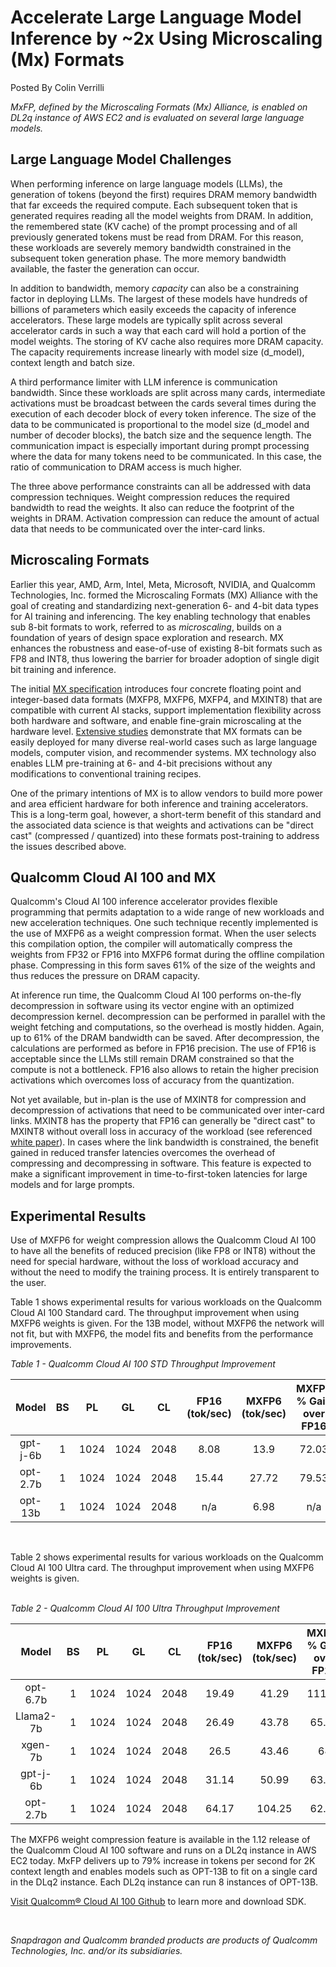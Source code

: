# Accelerate Large Language Model Inference by ~2x Using Microscaling (Mx) Formats
Posted By Colin Verrilli

*MxFP, defined by the Microscaling Formats (Mx) Alliance, is enabled on DL2q instance of AWS EC2 and is evaluated on several large language models.*

## Large Language Model Challenges
When performing inference on large language models (LLMs), the generation of tokens (beyond the first) requires DRAM memory bandwidth that far exceeds the required compute. Each subsequent token that is generated requires reading all the model weights from DRAM. In addition, the remembered state (KV cache) of the prompt processing and of all previously generated tokens must be read from DRAM. For this reason, these workloads are severely memory bandwidth constrained in the subsequent token generation phase. The more memory bandwidth available, the faster the generation can occur.

In addition to bandwidth, memory *capacity* can also be a constraining factor in deploying LLMs. The largest of these models have hundreds of billions of parameters which easily exceeds the capacity of inference accelerators. These large models are typically split across several accelerator cards in such a way that each card will hold a portion of the model weights. The storing of KV cache also requires more DRAM capacity. The capacity requirements increase linearly with model size (d_model), context length and batch size.

A third performance limiter with LLM inference is communication bandwidth. Since these workloads are split across many cards, intermediate activations must be broadcast between the cards several times during the execution of each decoder block of every token inference. The size of the data to be communicated is proportional to the model size (d_model and number of decoder blocks), the batch size and the sequence length. The communication impact is especially important during prompt processing where the data for many tokens need to be communicated. In this case, the ratio of communication to DRAM access is much higher.

The three above performance constraints can all be addressed with data compression techniques. Weight compression reduces the required bandwidth to read the weights. It also can reduce the footprint of the weights in DRAM. Activation compression can reduce the amount of actual data that needs to be communicated over the inter-card links.

## Microscaling Formats
Earlier this year, AMD, Arm, Intel, Meta, Microsoft, NVIDIA, and Qualcomm Technologies, Inc. formed the Microscaling Formats (MX) Alliance with the goal of creating and standardizing next-generation 6- and 4-bit data types for AI training and inferencing. The key enabling technology that enables sub 8-bit formats to work, referred to as *microscaling*, builds on a foundation of years of design space exploration and research. MX enhances the robustness and ease-of-use of existing 8-bit formats such as FP8 and INT8, thus lowering the barrier for broader adoption of single digit bit training and inference.

The initial [MX specification](https://www.opencompute.org/documents/ocp-microscaling-formats-mx-v1-0-spec-final-pdf) introduces four concrete floating point and integer-based data formats (MXFP8, MXFP6, MXFP4, and MXINT8) that are compatible with current AI stacks, support implementation flexibility across both hardware and software, and enable fine-grain microscaling at the hardware level. [Extensive studies](https://arxiv.org/abs/2310.10537) demonstrate that MX formats can be easily deployed for many diverse real-world cases such as large language models, computer vision, and recommender systems. MX technology also enables LLM pre-training at 6- and 4-bit precisions without any modifications to conventional training recipes.

One of the primary intentions of MX is to allow vendors to build more power and area efficient hardware for both inference and training accelerators. This is a long-term goal, however, a short-term benefit of this standard and the associated data science is that weights and activations can be "direct cast" (compressed / quantized) into these formats post-training to address the issues described above.

## Qualcomm Cloud AI 100 and MX
Qualcomm's Cloud AI 100 inference accelerator provides flexible programming that permits adaptation to a wide range of new workloads and new acceleration techniques. One such technique recently implemented is the use of MXFP6 as a weight compression format. When the user selects this compilation option, the compiler will automatically compress the weights from FP32 or FP16 into MXFP6 format during the offline compilation phase. Compressing in this form saves 61% of the size of the weights and thus reduces the pressure on DRAM capacity.

At inference run time, the Qualcomm Cloud AI 100 performs on-the-fly decompression in software using its vector engine with an optimized decompression kernel. decompression can be performed in parallel with the weight fetching and computations, so the overhead is mostly hidden. Again, up to 61% of the DRAM bandwidth can be saved. After decompression, the calculations are performed as before in FP16 precision. The use of FP16 is acceptable since the LLMs still remain DRAM constrained so that the compute is not a bottleneck. FP16 also allows to retain the higher precision activations which overcomes loss of accuracy from the quantization.

Not yet available, but in-plan is the use of MXINT8 for compression and decompression of activations that need to be communicated over inter-card links. MXINT8 has the property that FP16 can generally be "direct cast" to MXINT8 without overall loss in accuracy of the workload (see referenced [white paper](https://arxiv.org/abs/2310.10537)). In cases where the link bandwidth is constrained, the benefit gained in reduced transfer latencies overcomes the overhead of compressing and decompressing in software. This feature is expected to make a significant improvement in time-to-first-token latencies for large models and for large prompts.

## Experimental Results
Use of MXFP6 for weight compression allows the Qualcomm Cloud AI 100 to have all the benefits of reduced precision (like FP8 or INT8) without the need for special hardware, without the loss of workload accuracy and without the need to modify the training process. It is entirely transparent to the user.

Table 1 shows experimental results for various workloads on the Qualcomm Cloud AI 100 Standard card. The throughput improvement when using MXFP6 weights is given. For the 13B model, without MXFP6 the network will not fit, but with MXFP6, the model fits and benefits from the performance improvements.

*Table 1 - Qualcomm Cloud AI 100 STD Throughput Improvement*

| Model | BS | PL | GL | CL | FP16 <br />(tok/sec) | MXFP6 <br />(tok/sec) | MXFP6 % Gain <br />over FP16 |
|:---:|:---:|:---:|:---:|:---:|:---:|:---:|:---:|
| gpt-j-6b | 1 | 1024 | 1024 | 2048 | 8.08 | 13.9 | 72.03 |
| opt-2.7b | 1 | 1024 | 1024 | 2048 | 15.44 | 27.72 | 79.53 |
| opt-13b | 1 | 1024 | 1024 | 2048 | n/a | 6.98 | n/a |  

<br />

Table 2 shows experimental results for various workloads on the Qualcomm Cloud AI 100 Ultra card. The throughput improvement when using MXFP6 weights is given.  
<br />

*Table 2 - Qualcomm Cloud AI 100 Ultra Throughput Improvement*

| Model | BS | PL | GL | CL | FP16 <br />(tok/sec) | MXFP6 <br />(tok/sec) | MXFP6 % Gain <br />over FP16 |
|:---:|:---:|:---:|:---:|:---:|:---:|:---:|:---:|
| opt-6.7b | 1 | 1024 | 1024 | 2048 | 19.49 | 41.29 | 111.85 |
| Llama2-7b | 1 | 1024 | 1024 | 2048 | 26.49 | 43.78 | 65.27 |
| xgen-7b | 1 | 1024 | 1024 | 2048 | 26.5 | 43.46 | 64 |
| gpt-j-6b | 1 | 1024 | 1024 | 2048 | 31.14 | 50.99 | 63.74 |
| opt-2.7b | 1 | 1024 | 1024 | 2048 | 64.17 | 104.25 | 62.46 |

The MXFP6 weight compression feature is available in the 1.12 release of the Qualcomm Cloud AI 100 software and runs on a DL2q instance in AWS EC2 today. MxFP delivers up to 79% increase in tokens per second for 2K context length and enables models such as OPT-13B to fit on a single card in the DLq2 instance. Each DL2q instance can run 8 instances of OPT-13B.

[Visit Qualcomm® Cloud AI 100 Github](https://github.com/quic/cloud-ai-sdk) to learn more and download SDK.


<br />

*Snapdragon and Qualcomm branded products are products of Qualcomm Technologies, Inc. and/or its subsidiaries.*


